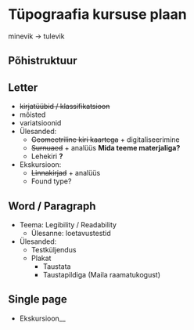 # Tüpograafia kursuse plaan

minevik -> tulevik

## Põhistruktuur

## Letter

* ~~kirjatüübid / klassifikatsioon~~
* mõisted
* variatsioonid
* Ülesanded:
    * ~~Geomeetriline kiri kaartega~~ + digitaliseerimine
    * ~~Surnuaed~~ + analüüs **Mida teeme materjaliga?**
    * Lehekiri **?**
* Ekskursioon:
    * ~~Linnakirjad~~ + analüüs
    * Found type?
    
## Word / Paragraph

* Teema: Legibility / Readability
    * Ülesanne: loetavustestid
* Ülesanded: 
    * Testküljendus
    * Plakat 
        * Taustata
        * Taustapildiga (Maila raamatukogust)

## Single page

* Ekskursioon__